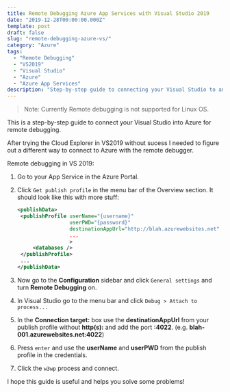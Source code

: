```yaml
---
title: Remote Debugging Azure App Services with Visual Studio 2019
date: "2019-12-28T00:00:00.000Z"
template: post
draft: false
slug: "remote-debugging-azure-vs/"
category: "Azure"
tags:
  - "Remote Debugging"
  - "VS2019"
  - "Visual Studio"
  - "Azure"
  - "Azure App Services"
description: "Step-by-step guide to connecting your Visual Studio to an Azure App Service for remote debugging."
---
```


> Note: Currently Remote debugging is not supported for Linux OS.

This is a step-by-step guide to connect your Visual Studio into Azure for remote debugging.

After trying the Cloud Explorer in VS2019 without sucess I needed to figure out a different way to connect to Azure with the remote debugger.

Remote debugging in VS 2019:

1. Go to your App Service in the Azure Portal.
1. Click `Get publish profile` in the menu bar of the Overview section. It should look like this with more stuff:

   ```xml
   <publishData>
    <publishProfile userName="{username}"
                    userPWD="{password}"
                    destinationAppUrl="http://blah.azurewebsites.net"
                    ...
                    >
        <databases />
    </publishProfile>
    ...
   </publishData>
   ```

1. Now go to the **Configuration** sidebar and click `General settings` and turn **Remote Debugging** on.
1. In Visual Studio go to the menu bar and click `Debug > Attach to process...`
1. In the **Connection target:** box use the **destinationAppUrl** from your publish profile without **http(s):** and add the port **:4022**. (e.g. **blah-001.azurewebsites.net:4022**)
1. Press `enter` and use the **userName** and **userPWD** from the publish profile in the credentials.
1. Click the `w3wp` process and connect.

I hope this guide is useful and helps you solve some problems!
